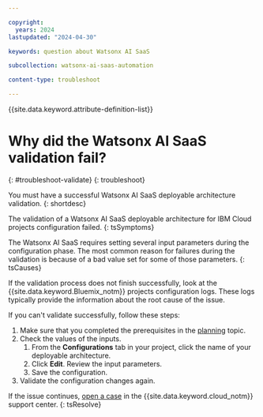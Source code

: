 ```yaml
---

copyright:
  years: 2024
lastupdated: "2024-04-30"

keywords: question about Watsonx AI SaaS

subcollection: watsonx-ai-saas-automation

content-type: troubleshoot

---
```


<!-- keywords values above are place holders. Actual values should be pulled from the Troubleshooting questions or error message to which the issue relates. Only use a messageID if the troubleshooting topic is about an issue encountered from an error message that has an ID.  -->

{{site.data.keyword.attribute-definition-list}}

<!-- You must add the troubleshoot content type in your attribute definitions AND on a new line under each troubleshooting topic H1 ID. This will ensure that the troubleshooting entry is pulled into other locations, like chatbots. Use the support attribute definition for reuse in the support center. For more information, see  https://test.cloud.ibm.com/docs/writing?topic=writing-support-center#support-center-troubleshoot-->

<!-- Remember that this is the individual topic template for each troubleshooting entry that belongs in a troubleshooting topic group in the Help left nav group. For more information, see the guidance page: https://test.cloud.ibm.com/docs/writing?topic=writing-troubleshooting-topics-->

# Why did the Watsonx AI SaaS validation fail?
{: #troubleshoot-validate}
{: troubleshoot}

You must have a successful Watsonx AI SaaS deployable architecture validation.
{: shortdesc}

The validation of a Watsonx AI SaaS deployable architecture for IBM Cloud projects configuration failed.
{: tsSymptoms}

The Watsonx AI SaaS requires setting several input parameters during the configuration phase. The most common reason for failures during the validation is because of a bad value set for some of those parameters.
{: tsCauses}

If the validation process does not finish successfully, look at the {{site.data.keyword.Bluemix_notm}} projects configuration logs.
These logs typically provide the information about the root cause of the issue.

If you can't validate successfully, follow these steps:

1.  Make sure that you completed the prerequisites in the [planning](/docs/watsonx-ai-saas-automation?topic=watsonx-ai-saas-automation-planning) topic.
2.  Check the values of the inputs.
      1. From the **Configurations** tab in your project, click the name of your deployable architecture.
      2. Click **Edit**. Review the input parameters.
      3. Save the configuration.
3.  Validate the configuration changes again.

If the issue continues, [open a case](/docs/watsonx-ai-saas-automation?topic=watsonx-ai-saas-automation-help-and-support) in the {{site.data.keyword.cloud_notm}} support center.
{: tsResolve}

